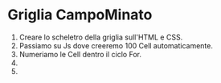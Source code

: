 Griglia CampoMinato
===
1. Creare lo scheletro della griglia sull'HTML e CSS.
2. Passiamo su Js dove creeremo 100 Cell automaticamente.
3. Numeriamo le Cell dentro il ciclo For.
4. 
5. 